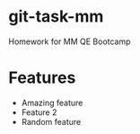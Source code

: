 # git-task-mm
Homework for MM QE Bootcamp
# Features 
- Amazing feature
- Feature 2
- Random feature

